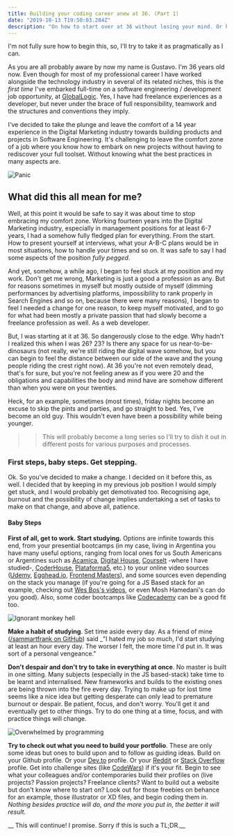 ```yaml
---
title: Building your coding career anew at 36. (Part 1)
date: "2019-10-13 T19:50:03.284Z"
description: "On how to start over at 36 without losing your mind. Or how somehow I made it without going bald!"
---
```


I'm not fully sure how to begin this, so, I'll try to take it as pragmatically as I can.

As you are all probably aware by now my name is Gustavo. I'm 36 years old now. Even though for most of my professional career I have worked alongside the technology industry in several of its related niches, this is the *first time* I've embarked full-time on a software engineering / development job opportunity, at [GlobalLogic](http://www.globallogic.com). Yes, I have had freelance experiences as a developer, but never under the brace of full responsibility, teamwork and the structures and conventions they imply.

I've decided to take the plunge and leave the comfort of a 14 year experience in the Digital Marketing industry towards building products and projects in Software Engineering. It's challenging to leave the comfort zone of a job where you know how to embark on new projects without having to rediscover your full toolset. Without knowing what the best practices in many aspects are.

![Panic](https://media.giphy.com/media/8Ep2aFnTfs6TC/giphy.gif)

## What did this all mean for me? 

Well, at this point it would be safe to say it was about time to stop embracing my comfort zone. Working fourteen years into the Digital Marketing industry, especially in management positions for at least 6-7 years, I had a somehow fully fledged plan for everything. From the start. How to present yourself at interviews, what your A-B-C plans would be in most situations, how to handle your times and so on. 
It was safe to say I had some aspects of the position *fully pegged*.

And yet, somehow, a while ago, I began to feel stuck at my position and my work. Don't get me wrong, Marketing is just a good a profession as any. But for reasons sometimes in myself but mostly outside of myself (dimming performances by advertising platforms, impossibility to rank properly in Search Engines and so on, because there were many reasons), I began to feel I needed a change for one reason, to keep myself motivated, and to go for what had been mostly a private passion that had slowly become a freelance profession as well. As a web developer. 

But, I was starting at it at 36. So dangerously close to the edge. Why hadn't I realized this when I was 26? 23? Is there any space for us near-to-be-dinosaurs (not really, we're still riding the digital wave somehow, but you can begin to feel the distance between our side of the wave and the young people riding the crest right now). At 36 you're not even remotely dead, that's for sure, but you're not feeling anew as if you were 20 and the obligations and capabilities the body and mind have are somehow different than when you were on your twenties.

Heck, for an example, sometimes (most times), friday nights become an excuse to skip the pints and parties, and go straight to bed. Yes, I've become an old guy. This wouldn't even have been a possibility while being younger. 

>> This will probably become a long series so I'll try to dish it out in different posts for various 
>> purposes and processes.

### First steps, baby steps. Get stepping.

Ok. So you've decided to make a change. I decided on it before this, as well. I decided that by keeping in my previous job position I would simply get stuck, and I would probably get demotivated too. Recognising age, burnout and the possibility of change implies undertaking a set of tasks to make on that change, and above all, patience.

#### Baby Steps

__First of all, get to work. Start studying.__ Options are infinite towards this end, from your presential bootcamps (in my case, living in Argentina you have many useful options, ranging from local ones for us South Americans or Argentines such as [Acamica](https://www.acamica.com "Acamica"), [Digital House](https://www.digitalhouse.com "Digital House"), [CourseIt](https://www.courseit.com.ar "CourseIt") -where I have studied-, [CoderHouse](https://www.coderhouse.com "CoderHouse"), [Plataforma5](https://www.plataforma5.la "Plataforma5"), etc.) to your online video sources ([Udemy](https://www.udemy.com "Udemy"), [Egghead.io](https://www.egghead.io "Egghead"), [Frontend Masters](https://www.frontendmasters.com "Frontend Masters")), and some sources even depending on the stack you manage (if you're going for a JS Based stack for an example, checking out [Wes Bos's videos](https://www.wesbos.com "Wes Bos"), or even Mosh Hamedani's can do you good). Also, some coder bootcamps like [Codecademy](https://www.codecademy.com "Codecademy") can be a good fit too.

![Ignorant monkey hell](https://media.giphy.com/media/pFwRzOLfuGHok/giphy.gif)

__Make a habit of studying__. Set time aside every day. As a friend of mine ([/sammartfrank on GitHub](https://www.github.com/sammartfrank "SammartFrank")) said _"I hated my job so much, I'd start studying at least an hour every day. The worser I felt, the more time I'd put in. It was sort of a personal vengeance." 


__Don't despair and don't try to take in everything at once__. No master is built in one sitting. Many subjects (especially in the JS based-stack) take time to be learnt and internalised. New frameworks and builds to the existing ones are being thrown into the fire every day. Trying to make up for lost time seems like a nice idea but getting desperate can only lead to premature burnout or despair.  Be patient, focus, and don't worry. You'll get it and eventually get to other things. Try to do one thing at a time, focus, and with practice things will change. 

![Overwhelmed by programming](https://media.giphy.com/media/OK27wINdQS5YQ/giphy.gif)

__Try to check out what you need to build your portfolio__. These are only some ideas but ones to build upon and to follow as guiding ideas. Build on your Github profile. Or your [Dev.to](https://www.dev.to "Dev.to") profile. Or your [Reddit](https://www.reddit.com "Reddit") or [Stack Overflow](https://www.stackoverflow.com "Stack Overflow") profile. Get into challenge sites (like [CodeWars](https://www.codewars.com "CodeWars")) if it's your fit. Begin to see what your colleagues and/or contemporaries build their profiles on (live projects? Passion projects? Freelance clients? Want to build out a website but don't know where to start on? Look out for those freebies on behance for an example, those illustrator or XD files, and begin coding them in. _Nothing besides practice will do, and the more you put in, the better it will result._


__ This will continue! I promise. Sorry if this is such a TL;DR.__

